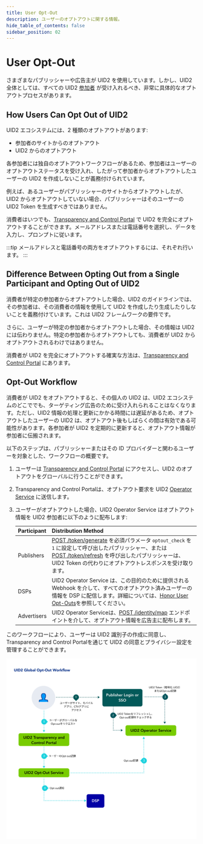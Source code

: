 ```yaml
---
title: User Opt-Out
description: ユーザーのオプトアウトに関する情報。
hide_table_of_contents: false
sidebar_position: 02
---
```


# User Opt-Out

さまざまなパブリッシャーや広告主が UID2 を使用しています。しかし、UID2 全体としては、すべての UID2 [参加者](../ref-info/glossary-uid.md#gl-participant) が受け入れるべき、非常に具体的なオプトアウトプロセスがあります。

<!-- It includes:

* [How Users Can Opt Out of UID2](#how-users-can-opt-out-of-uid2)
* [Results of Opting Out of UID2](#results-of-opting-out-of-uid2)
* [Difference Between Opting Out from a Single Participant and Opting Out of UID2](#difference-between-opting-out-from-a-single-participant-and-opting-out-of-uid2)
* [Opt-Out Is Final](#opt-out-is-final)
* [Opt-Out Workflow](#opt-out-workflow)
 -->

## How Users Can Opt Out of UID2

UID2 エコシステムには、2 種類のオプトアウトがあります:
- 参加者のサイトからのオプトアウト
- UID2 からのオプトアウト

各参加者には独自のオプトアウトワークフローがあるため、参加者はユーザーのオプトアウトステータスを受け入れ、したがって参加者からオプトアウトしたユーザーの UID2 を作成しないことが義務付けられています。

例えば、あるユーザーがパブリッシャーのサイトからオプトアウトしたが、UID2 からオプトアウトしていない場合、パブリッシャーはそのユーザーの UID2 Token を生成すべきではありません。 

消費者はいつでも、[Transparency and Control Portal](https://www.transparentadvertising.com/) で UID2 を完全にオプトアウトすることができます。メールアドレスまたは電話番号を選択し、データを入力し、プロンプトに従います。

:::tip
メールアドレスと電話番号の両方をオプトアウトするには、それぞれ行います。
:::

## Difference Between Opting Out from a Single Participant and Opting Out of UID2

消費者が特定の参加者からオプトアウトした場合、UID2 のガイドラインでは、その参加者は、その消費者の情報を使用して UID2 を作成したり生成したりしないことを義務付けています。これは UID2 フレームワークの要件です。

さらに、ユーザーが特定の参加者からオプトアウトした場合、その情報は UID2 には伝わりません。特定の参加者からオプトアウトしても、消費者が UID2 からオプトアウトされるわけではありません。

消費者が UID2 を完全にオプトアウトする確実な方法は、[Transparency and Control Portal](https://www.transparentadvertising.com/) にあります。

## Opt-Out Workflow

消費者が UID2 をオプトアウトすると、その個人の UID2 は、UID2 エコシステムのどこででも、ターゲティング広告のために受け入れられることはなくなります。ただし、UID2 情報の処理と更新にかかる時間には遅延があるため、オプトアウトしたユーザーの UID2 は、オプトアウト後もしばらくの間は有効である可能性があります。各参加者が UID2 を定期的に更新すると、オプトアウト情報が参加者に伝搬されます。

以下のステップは、パブリッシャーまたはその ID プロバイダーと関わるユーザーを対象とした、ワークフローの概要です。

1. ユーザーは [Transparency and Control Portal](https://www.transparentadvertising.com/) にアクセスし、UID2 のオプトアウトをグローバルに行うことができます。
2. Transparency and Control Portalは、オプトアウト要求を UID2 [Operator Service](../ref-info/glossary-uid.md#gl-operator-service) に送信します。
3. ユーザーがオプトアウトした場合、UID2 Operator Service はオプトアウト情報を UID2 参加者に以下のように配布します:

   | Participant | Distribution Method |
   | :--- | :--- | 
   | Publishers | [POST&nbsp;/token/generate](../endpoints/post-token-generate.md) を必須パラメータ `optout_check` を `1` に設定して呼び出したパブリッシャー、または [POST&nbsp;/token/refresh](../endpoints/post-token-refresh.md) を呼び出したパブリッシャーは、UID2 Token の代わりにオプトアウトレスポンスを受け取ります。|
   | DSPs | UID2 Operator Service は、この目的のために提供される Webhook を介して、すべてのオプトアウト済みユーザーの情報を DSP に配信します。詳細については、[Honor User Opt-Outs](../guides/dsp-guide#honor-user-opt-outs)を参照してください。 |
   | Advertisers | UID2 Operator Serviceは、[POST&nbsp;/identity/map](../endpoints/post-identity-map.md) エンドポイントを介して、オプトアウト情報を広告主に配布します。 |

このワークフローにより、ユーザーは UID2 識別子の作成に同意し、Transparency and Control Portalを通じて UID2 の同意とプライバシー設定を管理することができます。

![User Trust Workflow](images/UID2GlobalOptoutWorkflow.png)
